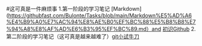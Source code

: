 #这可真是一件麻烦事
1.第一阶段的学习笔记 [Markdown](https://githubfast.com/Bulonte/Tasks/blob/main/Markdown%E5%AD%A6%E4%B9%A0%E7%AC%94%E8%AE%B0%EF%BC%88%E5%B8%B8%E7%94%A8%E8%AF%AD%E6%B3%95%EF%BC%89.md）and [初识Github](https://githubfast.com/Bulonte/Tasks/blob/main/Github%E5%AD%A6%E4%B9%A0%E7%AC%94%E8%AE%B0.md)
2.第二阶段的学习笔记（这可真是越来越难了）[git小试牛刀]()
